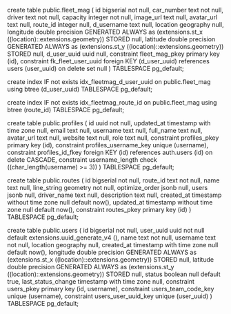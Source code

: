 create table public.fleet_mag (
  id bigserial not null,
  car_number text not null,
  driver text not null,
  capacity integer not null,
  image_url text null,
  avatar_url text null,
  route_id integer null,
  d_username text null,
  location geography null,
  longitude double precision GENERATED ALWAYS as (extensions.st_x ((location)::extensions.geometry)) STORED null,
  latitude double precision GENERATED ALWAYS as (extensions.st_y ((location)::extensions.geometry)) STORED null,
  d_user_uuid uuid null,
  constraint fleet_mag_pkey primary key (id),
  constraint fk_fleet_user_uuid foreign KEY (d_user_uuid) references users (user_uuid) on delete set null
) TABLESPACE pg_default;

create index IF not exists idx_fleetmag_d_user_uuid on public.fleet_mag using btree (d_user_uuid) TABLESPACE pg_default;

create index IF not exists idx_fleetmag_route_id on public.fleet_mag using btree (route_id) TABLESPACE pg_default;

create table public.profiles (
  id uuid not null,
  updated_at timestamp with time zone null,
  email text null,
  username text null,
  full_name text null,
  avatar_url text null,
  website text null,
  role text null,
  constraint profiles_pkey primary key (id),
  constraint profiles_username_key unique (username),
  constraint profiles_id_fkey foreign KEY (id) references auth.users (id) on delete CASCADE,
  constraint username_length check ((char_length(username) >= 3))
) TABLESPACE pg_default;

create table public.routes (
  id bigserial not null,
  route_id text not null,
  name text null,
  line_string geometry not null,
  optimize_order jsonb null,
  users jsonb null,
  driver_name text null,
  description text null,
  created_at timestamp without time zone null default now(),
  updated_at timestamp without time zone null default now(),
  constraint routes_pkey primary key (id)
) TABLESPACE pg_default;

create table public.users (
  id bigserial not null,
  user_uuid uuid not null default extensions.uuid_generate_v4 (),
  name text not null,
  username text not null,
  location geography null,
  created_at timestamp with time zone null default now(),
  longitude double precision GENERATED ALWAYS as (extensions.st_x ((location)::extensions.geometry)) STORED null,
  latitude double precision GENERATED ALWAYS as (extensions.st_y ((location)::extensions.geometry)) STORED null,
  status boolean null default true,
  last_status_change timestamp with time zone null,
  constraint users_pkey primary key (id, username),
  constraint users_team_code_key unique (username),
  constraint users_user_uuid_key unique (user_uuid)
) TABLESPACE pg_default;

